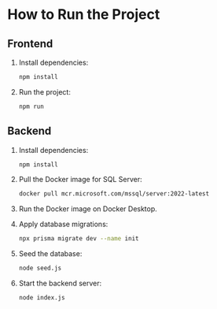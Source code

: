 # How to Run the Project

## Frontend

1. Install dependencies:
   ```bash
   npm install
   ```

2. Run the project:
   ```bash
   npm run
   ```

## Backend

1. Install dependencies:
   ```bash
   npm install
   ```

2. Pull the Docker image for SQL Server:
   ```bash
   docker pull mcr.microsoft.com/mssql/server:2022-latest
   ```

3. Run the Docker image on Docker Desktop.

4. Apply database migrations:
   ```bash
   npx prisma migrate dev --name init
   ```

5. Seed the database:
   ```bash
   node seed.js
   ```

6. Start the backend server:
   ```bash
   node index.js
   ```
